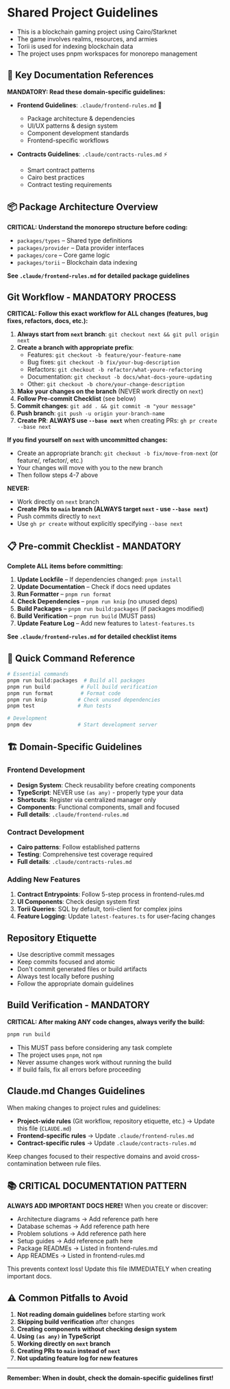 # Shared Project Guidelines

- This is a blockchain gaming project using Cairo/Starknet
- The game involves realms, resources, and armies
- Torii is used for indexing blockchain data
- The project uses pnpm workspaces for monorepo management

## 🎯 Key Documentation References

**MANDATORY: Read these domain-specific guidelines:**

- **Frontend Guidelines**: `.claude/frontend-rules.md` 🎨
  - Package architecture & dependencies
  - UI/UX patterns & design system
  - Component development standards
  - Frontend-specific workflows
  
- **Contracts Guidelines**: `.claude/contracts-rules.md` ⚡
  - Smart contract patterns
  - Cairo best practices
  - Contract testing requirements

## 📦 Package Architecture Overview

**CRITICAL: Understand the monorepo structure before coding:**

- `packages/types` – Shared type definitions
- `packages/provider` – Data provider interfaces
- `packages/core` – Core game logic
- `packages/torii` – Blockchain data indexing

**See `.claude/frontend-rules.md` for detailed package guidelines**

## Git Workflow - MANDATORY PROCESS

**CRITICAL: Follow this exact workflow for ALL changes (features, bug fixes, refactors, docs, etc.):**

1. **Always start from `next` branch**: `git checkout next && git pull origin next`
2. **Create a branch with appropriate prefix**:
   - Features: `git checkout -b feature/your-feature-name`
   - Bug fixes: `git checkout -b fix/your-bug-description`
   - Refactors: `git checkout -b refactor/what-youre-refactoring`
   - Documentation: `git checkout -b docs/what-docs-youre-updating`
   - Other: `git checkout -b chore/your-change-description`
3. **Make your changes on the branch** (NEVER work directly on `next`)
4. **Follow Pre-commit Checklist** (see below)
5. **Commit changes**: `git add . && git commit -m "your message"`
6. **Push branch**: `git push -u origin your-branch-name`
7. **Create PR**: **ALWAYS use `--base next`** when creating PRs: `gh pr create --base next`

**If you find yourself on `next` with uncommitted changes:**

- Create an appropriate branch: `git checkout -b fix/move-from-next` (or feature/, refactor/, etc.)
- Your changes will move with you to the new branch
- Then follow steps 4-7 above

**NEVER:**

- Work directly on `next` branch
- **Create PRs to `main` branch (ALWAYS target `next` - use `--base next`)**
- Push commits directly to `next`
- Use `gh pr create` without explicitly specifying `--base next`

## 📋 Pre-commit Checklist - MANDATORY

**Complete ALL items before committing:**

1. **Update Lockfile** – If dependencies changed: `pnpm install`
2. **Update Documentation** – Check if docs need updates
3. **Run Formatter** – `pnpm run format`
4. **Check Dependencies** – `pnpm run knip` (no unused deps)
5. **Build Packages** – `pnpm run build:packages` (if packages modified)
6. **Build Verification** – `pnpm run build` (MUST pass)
7. **Update Feature Log** – Add new features to `latest-features.ts`

**See `.claude/frontend-rules.md` for detailed checklist items**

## 🚀 Quick Command Reference

```bash
# Essential commands
pnpm run build:packages  # Build all packages
pnpm run build          # Full build verification
pnpm run format         # Format code
pnpm run knip          # Check unused dependencies
pnpm test              # Run tests

# Development
pnpm dev               # Start development server
```

## 🏗️ Domain-Specific Guidelines

### Frontend Development
- **Design System**: Check reusability before creating components
- **TypeScript**: NEVER use `(as any)` - properly type your data
- **Shortcuts**: Register via centralized manager only
- **Components**: Functional components, small and focused
- **Full details**: `.claude/frontend-rules.md`

### Contract Development
- **Cairo patterns**: Follow established patterns
- **Testing**: Comprehensive test coverage required
- **Full details**: `.claude/contracts-rules.md`

### Adding New Features
1. **Contract Entrypoints**: Follow 5-step process in frontend-rules.md
2. **UI Components**: Check design system first
3. **Torii Queries**: SQL by default, torii-client for complex joins
4. **Feature Logging**: Update `latest-features.ts` for user-facing changes

## Repository Etiquette

- Use descriptive commit messages
- Keep commits focused and atomic
- Don't commit generated files or build artifacts
- Always test locally before pushing
- Follow the appropriate domain guidelines

## Build Verification - MANDATORY

**CRITICAL: After making ANY code changes, always verify the build:**

```bash
pnpm run build
```

- This MUST pass before considering any task complete
- The project uses `pnpm`, not `npm`
- Never assume changes work without running the build
- If build fails, fix all errors before proceeding

## Claude.md Changes Guidelines

When making changes to project rules and guidelines:

- **Project-wide rules** (Git workflow, repository etiquette, etc.) → Update this file (`CLAUDE.md`)
- **Frontend-specific rules** → Update `.claude/frontend-rules.md`
- **Contract-specific rules** → Update `.claude/contracts-rules.md`

Keep changes focused to their respective domains and avoid cross-contamination between rule files.

## 📚 CRITICAL DOCUMENTATION PATTERN

**ALWAYS ADD IMPORTANT DOCS HERE!** When you create or discover:

- Architecture diagrams → Add reference path here
- Database schemas → Add reference path here
- Problem solutions → Add reference path here
- Setup guides → Add reference path here
- Package READMEs → Listed in frontend-rules.md
- App READMEs → Listed in frontend-rules.md

This prevents context loss! Update this file IMMEDIATELY when creating important docs.

## ⚠️ Common Pitfalls to Avoid

1. **Not reading domain guidelines** before starting work
2. **Skipping build verification** after changes
3. **Creating components without checking design system**
4. **Using `(as any)` in TypeScript**
5. **Working directly on `next` branch**
6. **Creating PRs to `main` instead of `next`**
7. **Not updating feature log for new features**

---

**Remember: When in doubt, check the domain-specific guidelines first!**